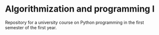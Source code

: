 # Algorithmization and programming I

Repository for a university course on Python programming in the first semester of the first year.
